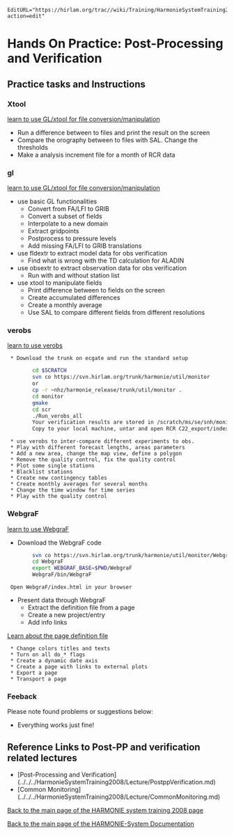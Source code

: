 ```@meta
EditURL="https://hirlam.org/trac//wiki/Training/HarmonieSystemTraining2008/Training/PostppVerification?action=edit"
```

# Hands On Practice: Post-Processing and Verification

## Practice tasks and Instructions


### Xtool

[learn to use GL/xtool for file conversion/manipulation](https://hirlam.org/trac/browser/trunk/harmonie/util/gl/README)
  * Run a difference between to files and print the result on the screen
  * Compare the orography between to files with SAL. Change the thresholds
  * Make a analysis increment file for a month of RCR data

### gl

[learn to use GL/xtool for file conversion/manipulation](https://hirlam.org/trac/browser/trunk/harmonie/util/gl/README)

   * use basic GL functionalities
     * Convert from FA/LFI to GRIB
     * Convert a subset of fields
     * Interpolate to a new domain
     * Extract gridpoints
     * Postprocess to pressure levels
     * Add missing FA/LFI to GRIB translations
   * use fldextr to extract model data for obs verification
     * Find what is wrong with the TD calculation for ALADIN
   * use obsextr to extract observation data for obs verification
     * Run with and without station list
   * use xtool to manipulate fields
     * Print difference between to fields on the screen
     * Create accumulated differences 
     * Create a monthly average
     * Use SAL to compare different fields from different resolutions

### verobs

[learn to use verobs](https://hirlam.org/trac/browser/trunk/harmonie/util/monitor/doc/README_verobs)

     * Download the trunk on ecgate and run the standard setup

```bash
        cd $SCRATCH
        svn co https://svn.hirlam.org/trunk/harmonie/util/monitor
        or 
        cp -r ~nhz/harmonie_release/trunk/util/monitor .
        cd monitor
        gmake
        cd scr
        ./Run_verobs_all
        Your verification results are stored in /scratch/ms/se/snh/monitor/scr/RCR C22_export.tar
        Copy to your local machine, untar and open RCR C22_export/index.html in your browser
```

     * use verobs to inter-compare different experiments to obs.
     * Play with different forecast lengths, areas parameters
     * Add a new area, change the map view, define a polygon
     * Remove the quality control, fix the quality control
     * Plot some single stations
     * Blacklist stations
     * Create new contingency tables
     * Create monthly averages for several months
     * Change the time window for time series
     * Play with the quality control

### WebgraF

[learn to use WebgraF](https://hirlam.org/trac/browser/trunk/harmonie/util/monitor/doc/README_WebgraF)

   * Download the WebgraF code

```bash
        svn co https://svn.hirlam.org/trunk/harmonie/util/monitor/WebgraF
        cd WebgraF
        export WEBGRAF_BASE=$PWD/WebgraF
        WebgraF/bin/WebgraF
```
     
     Open WebgraF/index.html in your browser

   * Present data through WebgraF
     * Extract the definition file from a page
     * Create a new project/entry
     * Add info links

[Learn about the page definition file](https://hirlam.org/trac/browser/trunk/harmonie/util/monitor/WebgraF/src/input.html)

     * Change colors titles and texts
     * Turn on all do_* flags
     * Create a dynamic date axis
     * Create a page with links to external plots 
     * Export a page
     * Transport a page



### Feeback

Please note found problems or suggestions below:

 * Everything works just fine!


## Reference Links to Post-PP and verification related lectures
 * [Post-Processing and Verification] (../../../HarmonieSystemTraining2008/Lecture/PostppVerification.md)
 * [Common Monitoring] (../../../HarmonieSystemTraining2008/Lecture/CommonMonitoring.md)

[ Back to the main page of the HARMONIE system training 2008 page](https://hirlam.org/trac/wiki/HarmonieSystemTraining2008)

[Back to the main page of the HARMONIE-System Documentation](https://hirlam.org/trac/wiki/HarmonieSystemDocumentation)